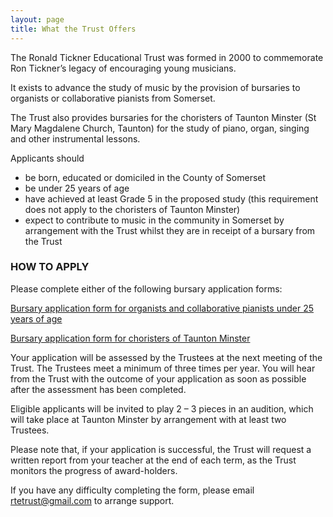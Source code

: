 ```yaml
---
layout: page
title: What the Trust Offers
---
```


The Ronald Tickner Educational Trust was formed in 2000 to commemorate Ron Tickner’s legacy of encouraging young musicians.

It exists to advance the study of music by the provision of bursaries to organists or collaborative pianists from Somerset.

The Trust also provides bursaries for the choristers of Taunton Minster (St Mary Magdalene Church, Taunton) for the study of piano, organ, singing and other instrumental lessons.

Applicants should

- be born, educated or domiciled in the County of Somerset
- be under 25 years of age
- have achieved at least Grade 5 in the proposed study (this requirement does not apply to the choristers of Taunton Minster)
- expect to contribute to music in the community in Somerset by arrangement with the Trust whilst they are in receipt of a bursary from the Trust

### HOW TO APPLY

Please complete either of the following bursary application forms:

[Bursary application form for organists and collaborative pianists under 25 years of age](https://docs.google.com/forms/d/e/1FAIpQLSdmRTYuv2-P-NY6ebWQF3SevrnPaNKRFzrzALuV1WuDGq0NUw/viewform?usp=sf_link)

[Bursary application form for choristers of Taunton Minster](https://docs.google.com/forms/d/e/1FAIpQLSdmRTYuv2-P-NY6ebWQF3SevrnPaNKRFzrzALuV1WuDGq0NUw/viewform?usp=sf_link)

Your application will be assessed by the Trustees at the next meeting of the Trust. The Trustees meet a minimum of three times per year. You will hear from the Trust with the
outcome of your application as soon as possible after the assessment has been completed. 

Eligible applicants will be invited to play 2 – 3 pieces in an audition, which will take place at Taunton Minster by arrangement with at least two Trustees.

Please note that, if your application is successful, the Trust will request a written report from your teacher at the end of each term, as the Trust monitors the progress of award-holders.

If you have any difficulty completing the form, please email <rtetrust@gmail.com> to arrange support.